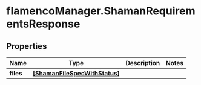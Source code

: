 # flamencoManager.ShamanRequirementsResponse

## Properties

Name | Type | Description | Notes
------------ | ------------- | ------------- | -------------
**files** | [**[ShamanFileSpecWithStatus]**](ShamanFileSpecWithStatus.md) |  | 


